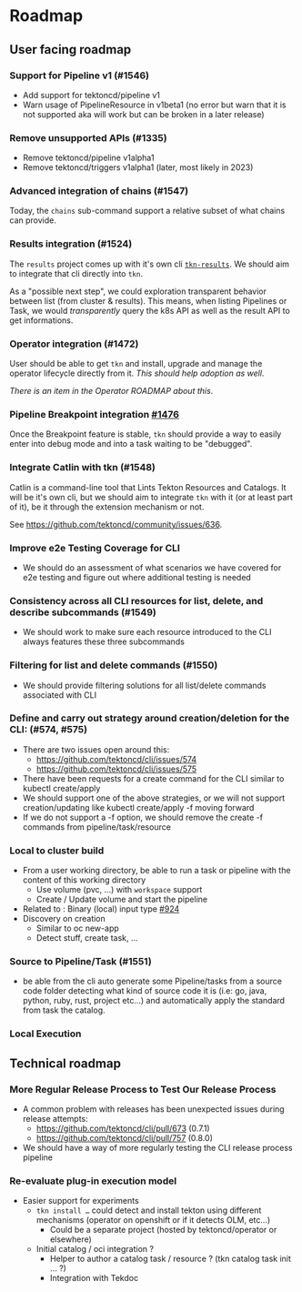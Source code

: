 # Roadmap

## User facing roadmap

### Support for Pipeline v1 (#1546)

- Add support for tektoncd/pipeline v1
- Warn usage of PipelineResource in v1beta1 (no error but warn that it
  is not supported aka will work but can be broken in a later release)

### Remove unsupported APIs (#1335)

- Remove tektoncd/pipeline v1alpha1
- Remove tektoncd/triggers v1alpha1 (later, most likely in 2023)

### Advanced integration of chains (#1547)

Today, the `chains` sub-command support a relative subset of what
chains can provide.

### Results integration (#1524)

The `results` project comes up with it's own cli
[`tkn-results`](https://github.com/tektoncd/results/tree/main/tools/tkn-results). We
should aim to integrate that cli directly into `tkn`.

As a "possible next step", we could exploration transparent behavior
between list (from cluster & results). This means, when listing
Pipelines or Task, we would *transparently* query the k8s API as well
as the result API to get informations.

### Operator integration (#1472)

User should be able to get `tkn` and install, upgrade and manage the
operator lifecycle directly from it. *This should help adoption as well*.

*There is an item in the Operator ROADMAP about this*.

### Pipeline Breakpoint integration [#1476](https://github.com/tektoncd/cli/issues/1476)

Once the Breakpoint feature is stable, `tkn` should provide a way to
easily enter into debug mode and into a task waiting to be "debugged".

### Integrate Catlin with tkn (#1548)

Catlin is a command-line tool that Lints Tekton Resources and
Catalogs. It will be it's own cli, but we should aim to integrate
`tkn` with it (or at least part of it), be it through the extension
mechanism or not.

See https://github.com/tektoncd/community/issues/636.

### Improve e2e Testing Coverage for CLI 

- We should do an assessment of what scenarios we have covered for e2e testing and figure out where additional testing is needed

### Consistency across all CLI resources for list, delete, and describe subcommands (#1549)

- We should work to make sure each resource introduced to the CLI always features these three subcommands

### Filtering for list and delete commands (#1550)

- We should provide filtering solutions for all list/delete commands associated with CLI

### Define and carry out strategy around creation/deletion for the CLI: (#574, #575)

- There are two issues open around this:
  - https://github.com/tektoncd/cli/issues/574
  - https://github.com/tektoncd/cli/issues/575
- There have been requests for a create command for the CLI similar to kubectl create/apply
- We should support one of the above strategies, or we will not support creation/updating like kubectl create/apply -f moving forward
- If we do not support a -f option, we should remove the create -f commands from pipeline/task/resource

### Local to cluster build

- From a user working directory, be able to run a task or pipeline with the content of this working directory
  - Use volume (pvc, …) with `workspace` support
  - Create / Update volume and start the pipeline
- Related to : Binary (local) input type
  [#924](https://github.com/tektoncd/pipeline/issues/924)
- Discovery on creation
  - Similar to oc new-app
  - Detect stuff, create task, …

### Source to Pipeline/Task (#1551)

- be able from the cli auto generate some Pipeline/tasks from a source
  code folder detecting what kind of source code it is (i.e: go, java,
  python, ruby, rust, project etc...) and automatically apply the
  standard from task the catalog.

### Local Execution

## Technical roadmap

### More Regular Release Process to Test Our Release Process

- A common problem with releases has been unexpected issues during release attempts:
  - https://github.com/tektoncd/cli/pull/673 (0.7.1)
  - https://github.com/tektoncd/cli/pull/757 (0.8.0)
- We should have a way of more regularly testing the CLI release process pipeline

### Re-evaluate plug-in execution model

- Easier support for experiments
  - `tkn install …` could detect and install tekton using different mechanisms (operator on openshift or if it detects OLM, etc…)
    - Could be a separate project (hosted by tektoncd/operator or elsewhere)
  - Initial catalog / oci integration ?
    - Helper to author a catalog task / resource ? (tkn catalog task init … ?)
    - Integration with Tekdoc
